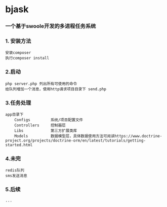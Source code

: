 # bjask
### 一个基于swoole开发的多进程任务系统
### 1. 安装方法
    安装composer
    执行composer install


### 2.启动
    php server.php 列出所有可使用的命令
    给队列增加一个消息，使用http请求项目目录下 send.php


### 3.任务处理
	app目录下
		Configs		 	系统/项目配置文件
		Controllers 	控制器层
		Libs 			第三方扩展类库
		Models			数据模型层，具体数据使用方法可阅读https://www.doctrine-project.org/projects/doctrine-orm/en/latest/tutorials/getting-started.html
	
	
### 4.未完
	redis队列
	sms发送消息


### 5.后续
	...
